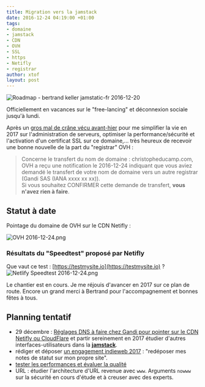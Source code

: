 ```yaml
---
title: Migration vers la jamstack
date: 2016-12-24 04:19:00 +01:00
tags:
- domaine
- jamstack
- CDN
- OVH
- SSL
- https
- Netifly
- registrar
author: xtof
layout: post
---
```


![Roadmap - bertrand keller jamstatic-fr 2016-12-20](/uploads/Roadmap%20-%20jamstatic-fr%202016-12-20.png)

Officiellement en vacances sur le "free-lancing" et déconnexion sociale jusqu'à lundi.

Après un [gros mal de crâne vécu avant-hier](http://ducamp.me/2016-357) pour me simplifier la vie en 2017 sur l'administration de serveurs, optimiser la performance/sécurité et l'activation d'un certificat SSL sur ce domaine,... très heureux de recevoir une bonne nouvelle de la part du "registrar" OVH : 

> Concerne le transfert du nom de domaine : christopheducamp.com, OVH a reçu une notification le 2016-12-24 indiquant que vous aviez demandé le transfert de votre nom de domaine vers un autre registrar (Gandi SAS (IANA xxxx xx xx)).<br>Si vous souhaitez CONFIRMER cette demande de transfert, **vous n'avez rien à faire**. 

## Statut à date 

Pointage du domaine de OVH sur le CDN Netifly : 

![OVH 2016-12-24.png](/uploads/OVH%202016-12-24.png)

### Résultats du "Speedtest" proposé par Netifly 

Que vaut ce test : [https://testmysite.io](https://testmysite.io) ? 
![Netlify Speedtest 2016-12-24.png](/uploads/Netlify%20Speedtest%202016-12-24.png)

Le chantier est en cours. Je me réjouis d'avancer en 2017 sur ce plan de route. Encore un grand merci à Bertrand pour l'accompagnement et bonnes fêtes à tous.

## Planning tentatif   
* 29 décembre : [Réglages DNS à faire chez Gandi pour pointer sur le CDN Netifly ou CloudFlare](http://ducamp.me/2016-357#SSL_sur_domaine_apex_christopheducamp.com) et partir sereinement en 2017 étudier d'autres interfaces-utilisateurs dans la **[jamstack](https://christophe.ducamp.me/2016/12/20/newbie-sur-la-jamstack-dot-dot-dot.html)**. 
* rédiger et déposer [un engagement indieweb 2017](https://indieweb.org/2017-01-01-commitments) : "redéposer mes notes de statut sur mon propre site".
* [tester les performances et évaluer la qualité](https://medium.com/@JeremyRaffin/site-web-statique-optimis%C3%A9-avec-github-pages-partie-4-tester-les-performances-et-%C3%A9valuer-la-f42ed88a5d44#.w7clu8fbq)
* URL : étudier l'architecture d'URL revenue avec `www`. Arguments `nowww` sur la sécurité en cours d'étude et à creuser avec des experts.


